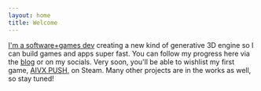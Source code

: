 ```yaml
---
layout: home
title: Welcome
---
```


[I'm a software+games dev](/about/) creating a new kind of generative 3D engine so I can build games and apps super fast. You can follow my progress here via the [blog](/blog/) or on my socials. Very soon, you'll be able to wishlist my first game, [AIVX PUSH](/push/), on Steam. Many other projects are in the works as well, so stay tuned!
